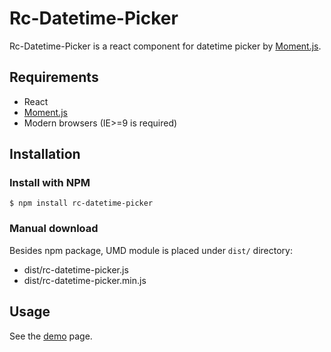 # Rc-Datetime-Picker

Rc-Datetime-Picker is a react component for datetime picker by [Moment.js].

## Requirements

- React
- [Moment.js]
- Modern browsers (IE>=9 is required)

## Installation

### Install with NPM

```
$ npm install rc-datetime-picker
```

### Manual download

Besides npm package, UMD module is placed under `dist/` directory:

- dist/rc-datetime-picker.js
- dist/rc-datetime-picker.min.js

## Usage

See the [demo] page.


[Moment.js]: http://momentjs.com/
[demo]: https://allenwooooo.github.io/rc-datetime-picker/